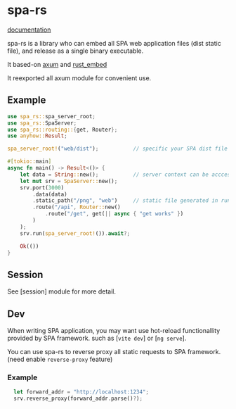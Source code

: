 # spa-rs

[documentation](https://docs.rs/spa-rs)

spa-rs is a library who can embed all SPA web application files (dist static file),
and release as a single binary executable.

It based-on [axum](https://docs.rs/axum/latest/axum/) and [rust_embed](https://docs.rs/rust-embed/latest/rust_embed/)

It reexported all axum module for convenient use.
## Example
```rust
use spa_rs::spa_server_root;
use spa_rs::SpaServer;
use spa_rs::routing::{get, Router};
use anyhow::Result;

spa_server_root!("web/dist");           // specific your SPA dist file location

#[tokio::main]
async fn main() -> Result<()> {
    let data = String::new();           // server context can be acccess by [axum::Extension]
    let mut srv = SpaServer::new();
    srv.port(3000)
        .data(data)
        .static_path("/png", "web")     // static file generated in runtime
        .route("/api", Router::new()
            .route("/get", get(|| async { "get works" })
        )
    );
    srv.run(spa_server_root!()).await?;

    Ok(())
}
```

## Session
See [session] module for more detail.

## Dev
When writing SPA application, you may want use hot-reload functionallity provided
by SPA framework. such as [`vite dev`] or [`ng serve`].

You can use spa-rs to reverse proxy all static requests to SPA framework. (need enable `reverse-proxy` feature)

### Example
```rust
  let forward_addr = "http://localhost:1234";
  srv.reverse_proxy(forward_addr.parse()?);
```
